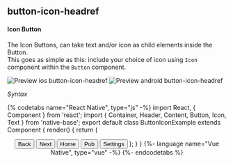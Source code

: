 ## button-icon-headref
#### Icon Button

The Icon Buttons, can take text and/or icon as child elements inside the Button.<br />
This goes as simple as this: include your choice of icon using <code>Icon</code> component within the <code>Button</code> component.<br />

![Preview ios button-icon-headref](https://github.com/GeekyAnts/NativeBase-KitchenSink/raw/v2.6.1/screenshots/ios/button-icon.png)
![Preview android button-icon-headref](https://github.com/GeekyAnts/NativeBase-KitchenSink/raw/v2.6.1/screenshots/android/button-icon.png)

*Syntax*

{% codetabs name="React Native", type="js" -%}
import React, { Component } from 'react';
import { Container, Header, Content, Button, Icon, Text } from 'native-base';
export default class ButtonIconExample extends Component {
  render() {
    return (
      <Container>
        <Header />
        <Content>
          <Button iconLeft light>
            <Icon name='arrow-back' />
            <Text>Back</Text>
          </Button>
          <Button iconRight light>
            <Text>Next</Text>
            <Icon name='arrow-forward' />
          </Button>
          <Button iconLeft>
            <Icon name='home' />
            <Text>Home</Text>
          </Button>
          <Button iconLeft transparent primary>
            <Icon name='beer' />
            <Text>Pub</Text>
          </Button>
          <Button iconLeft dark>
            <Icon name='cog' />
            <Text>Settings</Text>
          </Button>
        </Content>
      </Container>
    );
  }
}
{%- language name="Vue Native", type="vue" -%}
<template>
  <nb-container>
    <nb-header />
    <nb-content>
      <nb-button iconLeft light>
        <nb-icon active name="arrow-back" />
        <nb-text>Back</nb-text>
      </nb-button>
      <nb-button iconRight light>
        <nb-text>Next</nb-text>
        <nb-icon active name="arrow-forward" />
      </nb-button>
      <nb-button iconLeft>
        <nb-icon active name="home" />
        <nb-text>Home</nb-text>
      </nb-button>
      <nb-button iconLeft transparent>
        <nb-icon active name="beer" />
        <nb-text>Pub</nb-text>
      </nb-button>
      <nb-button iconLeft dark>
        <nb-icon active name="cog" />
        <nb-text>Settings</nb-text>
      </nb-button>
    </nb-content>
  </nb-container>
</template>
{%- endcodetabs %}
<p> 
    <div id="" class="mobileDevice" style="background: url(&quot;https://docs.nativebase.io/docs/assets/iosphone.png&quot;) no-repeat; padding: 63px 20px 100px 15px; width: 292px; height: 600px;margin:0 auto;float:none;">
        <img src="https://github.com/GeekyAnts/NativeBase-KitchenSink/raw/v2.6.1/screenshots/ios/button-icon.png" alt="" style="display:block !important" />
    </div>
</p>
<br />
